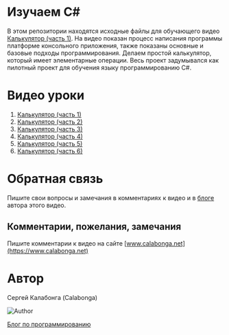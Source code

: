# Изучаем C#

В этом репозитории находятся исходные файлы для обучающего видео [Калькулятор (часть 1)](https://youtu.be/ivukFpCkrU0). На видео показан процесс написания программы платформе консольного приложения, также показаны основные и базовые подходы программирования. Делаем простой калькулятор, который имеет элементарные операции. Весь проект задумывался как пилотный проект для обучения языку программированию C#.

# Видео уроки
1. [Калькулятор (часть 1)](https://youtu.be/ivukFpCkrU0)
2. [Калькулятор (часть 2)](https://youtu.be/xAIsMc0Ru7Y)
3. [Калькулятор (часть 3)](https://youtu.be/rEBgVaJ00aY)
4. [Калькулятор (часть 4)](https://youtu.be/vPsm4qdCE-g)
5. [Калькулятор (часть 5)](https://youtu.be/sPNrnnO-Hmw)
6. [Калькулятор (часть 6)](https://youtu.be/xLNnY6oOLcM)

# Обратная связь
Пишите свои вопросы и замечания в комментариях к видео и в [блоге](https://www.calabonga.net) автора этого видео. 

## Комментарии, пожелания, замечания

Пишите комментарии к видео на сайте [www.calabonga.net](https://www.calabonga.net)

# Автор

Сергей Калабонга (Calabonga)

![Author](https://www.calabonga.net/images/Calabonga.gif)

[Блог по программированию](https://www.calabonga.net)
